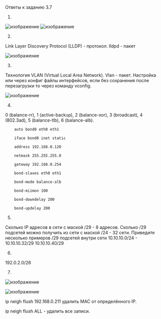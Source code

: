 Ответы к заданию 3.7

1.

![изображение](https://user-images.githubusercontent.com/16610642/153714764-89a393fb-dbe0-45d4-bf17-8768063abdb6.png)
![изображение](https://user-images.githubusercontent.com/16610642/153714792-a2d7aabe-c934-4294-a7c7-68641836d574.png)


2.

Link Layer Discovery Protocol (LLDP) - протокол.
lldpd - пакет

![изображение](https://user-images.githubusercontent.com/16610642/153715317-6fb18579-5b94-49a6-ac61-4c13dd928d3d.png)


3.

Технология VLAN (Virtual Local Area Network). 
Vlan - пакет.  Настройка или через конфиг файлы интерфейсов, если без сохранения после перезагрузки то через команду vconfig.

![изображение](https://user-images.githubusercontent.com/16610642/153715858-be62f58d-6fa2-472f-815c-ae63c18e7a22.png)


4.

0 (balance-rr), 1 (active-backup), 2 (balance-xor), 3 (broadcast), 4 (802.3ad), 5 (balance-tlb), 6 (balance-alb).

        auto bond0 eth0 eth1

        iface bond0 inet static

        address 192.168.0.120
        
        netmask 255.255.255.0
        
        gateway 192.168.0.254
        
        bond-slaves eth0 eth1
        
        bond-mode balance-alb
        
        bond-miimon 100
        
        bond-downdelay 200
        
        bond-updelay 200

5.

Сколько IP адресов в сети с маской /29  - 8 адресов. Сколько /29 подсетей можно получить из сети с маской /24 - 32 сети.  Приведите несколько примеров /29 подсетей внутри сети 10.10.10.0/24 - 10.10.10.32/29   10.10.10.40/29

6.

192.0.2.0/26

7.
![изображение](https://user-images.githubusercontent.com/16610642/153751761-34056b71-acb8-4756-98c2-f0766500090f.png)

![изображение](https://user-images.githubusercontent.com/16610642/153751787-82eee9ac-661a-42d2-b60e-ca97c81ebc13.png)


ip neigh flush 192.168.0.211 удалить МАС от определённого IP. 

ip neigh flush ALL  - удалить все записи.









